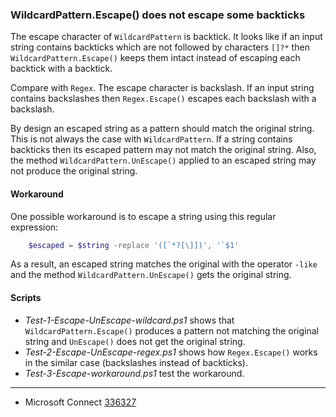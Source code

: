 
### WildcardPattern.Escape() does not escape some backticks

The escape character of `WildcardPattern` is backtick. It looks like if an
input string contains backticks which are not followed by characters `[]?*`
then `WildcardPattern.Escape()` keeps them intact instead of escaping each
backtick with a backtick.

Compare with `Regex`. The escape character is backslash. If an input string
contains backslashes then `Regex.Escape()` escapes each backslash with a
backslash.

By design an escaped string as a pattern should match the original string. This
is not always the case with `WildcardPattern`. If a string contains backticks
then its escaped pattern may not match the original string. Also, the method
`WildcardPattern.UnEscape()` applied to an escaped string may not produce the
original string.

#### Workaround

One possible workaround is to escape a string using this regular expression:

```powershell
    $escaped = $string -replace '([`*?[\]])', '`$1'
```

As a result, an escaped string matches the original with the operator `-like`
and the method `WildcardPattern.UnEscape()` gets the original string.

#### Scripts

- *Test-1-Escape-UnEscape-wildcard.ps1* shows that `WildcardPattern.Escape()`
  produces a pattern not matching the original string and `UnEscape()` does not
  get the original string.
- *Test-2-Escape-UnEscape-regex.ps1* shows how `Regex.Escape()` works in the
  similar case (backslashes instead of backticks).
- *Test-3-Escape-workaround.ps1* test the workaround.

---

- Microsoft Connect [336327](https://connect.microsoft.com/PowerShell/feedback/details/336327)
